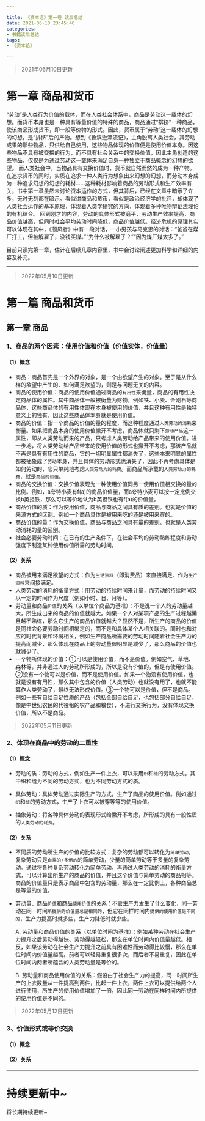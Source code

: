 ```yaml
---

title: 《资本论》第一卷 读后总结
date: 2021-06-10 23:45:40
categories:
- 书籍读后总结
tags:
- 《资本论》

---
```






> 2021年06月10日更新

# 第一章 商品和货币

​		“劳动”是人类行为价值的载体，而在人类社会体系中，商品是劳动这一载体的幻想。而货币本身也是一种具有等量价值的特殊的商品，商品通过“排挤”一种商品，使该商品形成货币，即一般等价物的形式。因此，货币属于“劳动”这一载体的幻想的幻想，是“排挤”后的产物。
​		想到《鲁滨逊漂流记》，主角脱离人类社会，其劳动成果的那些物品，只供给自己使用，这些物品体现的价值便是使用价值本身。因这些物品不具有被交换的行为，而不具有社会关系中的交换价值，因此主角创造的这些物品，仅仅是为通过劳动这一载体来满足自身一种独立于商品概念的幻想的欲望。
而人类社会中，当物品具有交换价值时，货币就自然而然的成为一种产物。在追求货币的同时，实质在追求一种人类行为想象出来幻想的幻想，而劳动本身成为一种追求幻想的幻想的耗材......
​		这种耗材影响着商品的劳动形式和生产效率有关，书中第一章虽然未讨论资本运作的方式，但其背后，已经在文章中暗示了许多，无时无刻都在暗示。看似讲商品和货币，看似是政治经济学的批评，却体现了人类社会运作的基本原理，体现着人类学研究的方向，体现着多种唯物辩证法理论的有机结合。
回到刚才的内容，劳动的具体形式被磨平，劳动生产效率提高，商品价值越高，但同时社会平均劳动时间降低，商品价值越低。经济危机的原理其实可以体现在其中，《领风者》中有一段对话，一小男孩与马克思的对话：“爸爸在煤厂打工，但被解雇了，没钱买煤。”“为什么被解雇了？”“因为煤厂煤太多了。”

​		目前只读完第一章，估计在后续几章内容里，书中会讨论阐述更加科学和详细的内容及补充。











***

> 2022年05月10日更新

# 第一篇 商品和货币

## 第一章 商品

### 1、商品的两个因素：使用价值和价值（价值实体，价值量）

#### （1）概念

- 商品：商品首先是一个外界的对象，是一个由欲望产生的对象。至于是从什么样的欲望中产生的、如何满足欲望的，则是与问题无关的内容。
- 商品的使用价值：商品的使用价值通过商品的`有用性`来衡量，商品的有用性决定商品体的属性。其中商品体一般被衡量为财物，例如铁、小麦、金刚石等商品体，这些商品体的有用性体现在本身被使用的价值，并且这种有用性是独特意义上的独有，因此这些商品体本身就是使用价值。
- 商品的价值：指一个商品的价值的量的程度，而这种程度通过`人类劳动的消耗`来衡量。如果把商品本身的使用价值撇开不考虑，商品体就只剩下`劳动产品`这一属性，即从人类劳动而来的产品，只考虑人类劳动给产品带来的使用价值。进一步地，将人类劳动给产品带来的使用价值的形式也撇开不考虑，那该产品就不再是具有有用性的商品，它的一切明显属性都消失了，这些本来明显的属性都被抽象成了`劳动`本身，并且具体的劳动形式也消失了，因此不再考虑具体是如何劳动的，它只单纯地考虑`人类劳动力的耗费`。而商品所承载的`人类劳动力的耗费`，就是`商品的价值`。
- 商品的交换价值：交换价值表现为一种使用价值同另一使用价值相交换的量的比例。例如，a夸特小麦有f(a)的商品价值量，而a夸特小麦可以按一定比例交换b英担铁，那么可以等价地认为b英担铁也有f(a)的价值量。
- 商品价值的质：作为使用价值，商品与商品之间具有质的差别。也就是价值的来源方式的区别。例如一个商品具体是被用来吃的还是被用来穿的。
- 商品价值的量：作为交换价值，商品与商品之间具有量的差别。也就是人类劳动消耗的量的区别。
- 社会必要劳动时间：在已有的生产条件下，在社会平均的劳动熟练程度和劳动强度下制造某种使用价值所需的劳动时间。

#### （2）关系

- 商品被用来满足欲望的方式：作为`生活资料`（即消费品）来直接满足、作为`生产资料`来间接满足。
- 人类劳动的消耗的衡量方式：用劳动的持续时间来计量，而劳动的持续时间又以一定的时间作为尺度（例如小时、日、月等）。
- 劳动量和商品`价值`的关系（以单位个商品为基准）：不是说一个人的劳动量越大，所生成出来的商品的价值就越大。如果一个人对某项产品的生产过程越懒且越不熟练，那么它生产的商品价值就越大？显然不是，所生产的商品的价值是同社会必要劳动时间相绑定的，而不是和具体某个人相关联的。同时也和对应的时代背景和环境相关，例如生产商品所需要的劳动时间随着社会生产力的提高而减少，那么体现在商品上的劳动量很明显是减少了，那么商品的价值也就减少了。
- 一个物所体现的价值：①可以是使用价值，而不是价值。例如空气、草地、森林等，并非通过人的劳动所形成的，所以是没有价值的，但是有使用价值。②没有一个物可以是价值，而不是使用价值。如果一个物没有使用价值，也就是没有有用性，那么其中包含的价值（人类劳动）也就没有用了，也就不能算作人类劳动了，最终无法形成价值。③一个物可以是价值，但不是商品。例如一些有自给自足性质的产品（包括全部自给自足，也包括部分自给自足，像是中世纪农民的代役租的农产品和粮食），不进行交换行为，没有体现交换价值，所以不是商品。





> 2022年05月11日更新

### 2、体现在商品中的劳动的二重性

#### （1）概念

- 劳动的质：劳动的方式，例如生产一件上衣，可以采用`织`和`缝`的劳动方式。其中织和缝为不同的劳动方式，也为不同劳动方式的质。

- 具体劳动：具体劳动通过实际生产的方式，生产了商品的使用价值。例如通过`织`和`缝`的劳动方式，生产了上衣可以被穿等等的使用价值。

- 抽象劳动：将各种具体劳动的表现形式给撇开不考虑，所形成的具有一般性质的`人类劳动的耗费`。

  

#### （2）关系

- 不同质的劳动所生产的价值的比较方式：复杂的劳动都可以转化为`简单劳动`，复杂劳动只是`自乘的/多倍的`的简单劳动，少量的简单劳动等于多量的复杂劳动。通过将各种复杂劳动转化为简单劳动，再通过人类劳动的消耗的衡量方式，可以计算出所生产的商品的价值，并且这个价值与简单劳动的商品相等。商品的价值量只是表示商品中包含的劳动量，那么在一定比例上，各种商品总是等量的价值。

- 劳动量、商品`价值`和商品`使用价值`的关系：不管生产力发生了什么变化，同一劳动在同一时间`所提供的价值量总是相同的`，但它在同样时间内`提供的使用价值是不同的`，生产力提高时就多些，生产力降低时就少些。

  A. 劳动量和商品价值的关系（以单位时间为基准）：例如某种劳动在社会生产力提升之后劳动得越快、劳动得越轻松，那么在单位时间内价值量越低。相反，如果该劳动在社会生产力提升之前具有困难性而劳动得比较慢，那么在单位时间内价值量越高。前者可以轻易重复很多次，而后者不易重复，因此在单位时间内两者所蕴含的人类劳动量是等价的。

  B. 劳动量和商品使用价值的关系：假设由于社会生产力的提高，同一时间所生产的上衣数量从一件提高到两件，比起一件上衣，两件上衣可以提供给两个人进行使用，所生产的使用价值增加了一倍，因此同一劳动在同样时间内所提供的使用价值是不同的。







> 2022年05月12日更新

### 3、价值形式或等价交换

#### （1）概念

#### （2）关系



***

# 持续更新中~

将长期持续更新~

